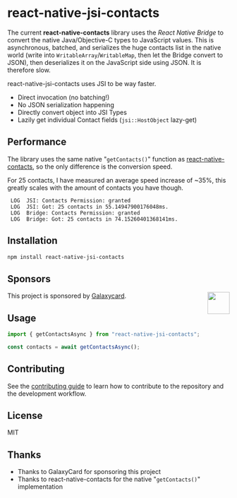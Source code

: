 # react-native-jsi-contacts

The current **react-native-contacts** library uses the _React Native Bridge_ to convert the native Java/Objective-C types to JavaScript values. This is asynchronous, batched, and serializes the huge contacts list in the native world (write into `WritableArray`/`WritableMap`, then let the Bridge convert to JSON), then deserializes it on the JavaScript side using JSON. It is therefore slow.

react-native-jsi-contacts uses JSI to be way faster.

* Direct invocation (no batching!)
* No JSON serialization happening
* Directly convert object into JSI Types
* Lazily get individual Contact fields (`jsi::HostObject` lazy-get)

## Performance

The library uses the same native "`getContacts()`" function as [react-native-contacts](https://github.com/morenoh149/react-native-contacts), so the only difference is the conversion speed.

For 25 contacts, I have measured an average speed increase of ~35%, this greatly scales with the amount of contacts you have though.

```
 LOG  JSI: Contacts Permission: granted
 LOG  JSI: Got: 25 contacts in 55.14947900176048ms.
 LOG  Bridge: Contacts Permission: granted
 LOG  Bridge: Got: 25 contacts in 74.15260401368141ms.
```

## Installation

```sh
npm install react-native-jsi-contacts
```


## Sponsors

<a href="https://www.galaxycard.in"><img src="https://www.galaxycard.in/img/logo.svg" align="right" height="50"></a>

This project is sponsored by [Galaxycard](https://www.galaxycard.in).

## Usage

```js
import { getContactsAsync } from "react-native-jsi-contacts";

const contacts = await getContactsAsync();
```

## Contributing

See the [contributing guide](CONTRIBUTING.md) to learn how to contribute to the repository and the development workflow.

## License

MIT

## Thanks

* Thanks to GalaxyCard for sponsoring this project
* Thanks to react-native-contacts for the native "`getContacts()`" implementation

